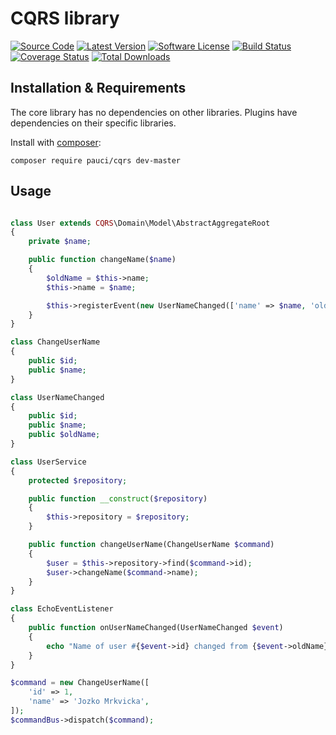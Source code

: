# CQRS library

[![Source Code][badge-source]][source]
[![Latest Version][badge-release]][release]
[![Software License][badge-license]][license]
[![Build Status][badge-build]][build]
[![Coverage Status][badge-coverage]][coverage]
[![Total Downloads][badge-downloads]][downloads]


## Installation & Requirements

The core library has no dependencies on other libraries. Plugins have dependencies on their specific libraries.

Install with [composer](http://getcomposer.org):

    composer require pauci/cqrs dev-master


## Usage

```php

class User extends CQRS\Domain\Model\AbstractAggregateRoot
{
    private $name;

    public function changeName($name)
    {
        $oldName = $this->name;
        $this->name = $name;

        $this->registerEvent(new UserNameChanged(['name' => $name, 'oldName' => $name]));
    }
}

class ChangeUserName
{
    public $id;
    public $name;
}

class UserNameChanged
{
    public $id;
    public $name;
    public $oldName;
}

class UserService
{
    protected $repository;

    public function __construct($repository)
    {
        $this->repository = $repository;
    }

    public function changeUserName(ChangeUserName $command)
    {
        $user = $this->repository->find($command->id);
        $user->changeName($command->name);
    }
}

class EchoEventListener
{
    public function onUserNameChanged(UserNameChanged $event)
    {
        echo "Name of user #{$event->id} changed from {$event->oldName} to {$event->name}.\n";
    }
}

$command = new ChangeUserName([
    'id' => 1,
    'name' => 'Jozko Mrkvicka',
]);
$commandBus->dispatch($command);
```


[badge-source]: https://img.shields.io/badge/source-pauci/cqrs-blue.svg?style=flat-square
[badge-release]: https://img.shields.io/packagist/v/pauci/cqrs.svg?style=flat-square
[badge-license]: https://img.shields.io/badge/license-MIT-brightgreen.svg?style=flat-square
[badge-build]: https://img.shields.io/travis/pauci/cqrs/master.svg?style=flat-square
[badge-coverage]: https://img.shields.io/coveralls/pauci/cqrs/master.svg?style=flat-square
[badge-downloads]: https://img.shields.io/packagist/dt/pauci/cqrs.svg?style=flat-square

[source]: https://github.com/pauci/cqrs
[release]: https://packagist.org/packages/pauci/cqrs
[license]: https://github.com/pauci/cqrs/blob/master/LICENSE
[build]: https://travis-ci.org/pauci/cqrs
[coverage]: https://coveralls.io/r/pauci/cqrs?branch=master
[downloads]: https://packagist.org/packages/pauci/cqrs
